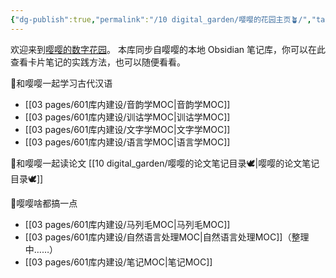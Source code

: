 ```yaml
---
{"dg-publish":true,"permalink":"/10 digital_garden/嘤嘤的花园主页🪴/","tags":["gardenEntry"],"created":"2025-03-01T16:43:56.061+08:00","updated":"2025-03-17T22:05:50.152+08:00"}
---
```


欢迎来到[嘤嘤的数字花园](https://polite-meerkat-343878.netlify.app/)。
本库同步自嘤嘤的本地 Obsidian 笔记库，你可以在此查看卡片笔记的实践方法，也可以随便看看。

🚩和嘤嘤一起学习古代汉语
- [[03 pages/601库内建设/音韵学MOC\|音韵学MOC]]
- [[03 pages/601库内建设/训诂学MOC\|训诂学MOC]]
- [[03 pages/601库内建设/文字学MOC\|文字学MOC]]
- [[03 pages/601库内建设/语言学MOC\|语言学MOC]]

🚩和嘤嘤一起读论文
[[10 digital_garden/嘤嘤的论文笔记目录🕊️\|嘤嘤的论文笔记目录🕊️]]

🚩嘤嘤啥都搞一点
- [[03 pages/601库内建设/马列毛MOC\|马列毛MOC]]
- [[03 pages/601库内建设/自然语言处理MOC\|自然语言处理MOC]]（整理中……）
- [[03 pages/601库内建设/笔记MOC\|笔记MOC]]
